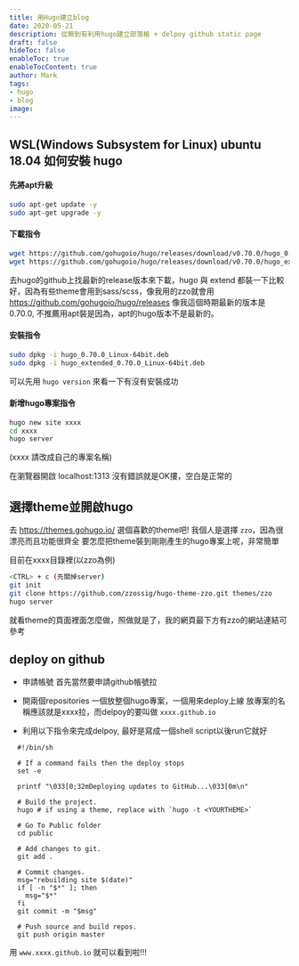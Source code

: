 ```yaml
---
title: 用Hugo建立blog
date: 2020-05-21
description: 從無到有利用hugo建立部落格 + delpoy github static page
draft: false
hideToc: false
enableToc: true
enableTocContent: true
author: Mark
tags:
- hugo
- blog
image: 
---
```


<!--more-->

## WSL(Windows Subsystem for Linux) ubuntu 18.04 如何安裝 hugo

#### 先將apt升級
```bash
sudo apt-get update -y
sudo apt-get upgrade -y
```

#### 下載指令
```bash
wget https://github.com/gohugoio/hugo/releases/download/v0.70.0/hugo_0.70.0_Linux-64bit.deb
wget https://github.com/gohugoio/hugo/releases/download/v0.70.0/hugo_extended_0.70.0_Linux-64bit.deb
```
去hugo的github上找最新的release版本來下載，hugo 與 extend 都裝一下比較好，因為有些theme會用到sass/scss，像我用的zzo就會用
https://github.com/gohugoio/hugo/releases 像我這個時期最新的版本是0.70.0,
不推薦用apt裝是因為，apt的hugo版本不是最新的。

#### 安裝指令
```bash
sudo dpkg -i hugo_0.70.0_Linux-64bit.deb
sudo dpkg -i hugo_extended_0.70.0_Linux-64bit.deb
```

可以先用 `hugo version` 來看一下有沒有安裝成功

#### 新增hugo專案指令
```bash
hugo new site xxxx
cd xxxx
hugo server
```
(xxxx 請改成自己的專案名稱)

在瀏覽器開啟 localhost:1313 沒有錯誤就是OK摟，空白是正常的


## 選擇theme並開啟hugo
去 https://themes.gohugo.io/ 選個喜歡的theme吧!
我個人是選擇 `zzo`，因為很漂亮而且功能很齊全
要怎麼把theme裝到剛剛產生的hugo專案上呢，非常簡單

目前在xxxx目錄裡(以zzo為例)
```bash
<CTRL> + c (先關掉server)
git init
git clone https://github.com/zzossig/hugo-theme-zzo.git themes/zzo
hugo server
```
就看theme的頁面裡面怎麼做，照做就是了，我的網頁最下方有zzo的網站連結可參考

## deploy on github
* 申請帳號
首先當然要申請github帳號拉

* 開兩個repositories
  一個放整個hugo專案，一個用來deploy上線
  放專案的名稱應該就是xxxx拉，而delpoy的要叫做 `xxxx.github.io`

* 利用以下指令來完成delpoy, 最好是寫成一個shell script以後run它就好
``` shell
  #!/bin/sh

  # If a command fails then the deploy stops
  set -e

  printf "\033[0;32mDeploying updates to GitHub...\033[0m\n"

  # Build the project.
  hugo # if using a theme, replace with `hugo -t <YOURTHEME>`

  # Go To Public folder
  cd public

  # Add changes to git.
  git add .

  # Commit changes.
  msg="rebuilding site $(date)"
  if [ -n "$*" ]; then
    msg="$*"
  fi
  git commit -m "$msg"

  # Push source and build repos.
  git push origin master
```
用 `www.xxxx.github.io` 就可以看到啦!!!


